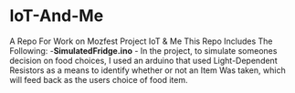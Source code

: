 # IoT-And-Me
A Repo For Work on Mozfest Project IoT &amp; Me
This Repo Includes The Following:
  -<b>SimulatedFridge.ino</b> - In the project, to simulate someones decision on food choices, I used an arduino that used Light-Dependent Resistors as a means to identify whether or not an Item Was taken, which will feed back as the users choice of food item.
